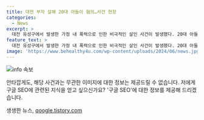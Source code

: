 ```yaml
---
title: 대전 부자 살해 20대 아들이 혐의…사건 현장
categories:
  - News
excerpt: >
  대전 유성구에서 발생한 가정 내 폭력으로 인한 비극적인 살인 사건이 발생했다. 20대 아들이 부친을 살해한 후 자해하는 사건으로, 경찰이 사건의 경위를 조사 중이며 부검을 통해 정확한 사인을 밝힐 예정이다. 사건은 23일 오전 3시 24분쯤 다세대주택에서 발생했으며, 아들과 부친이 흉기에 찔려 숨진 채 발견되었다. 함께 있던 딸의 신고로 경찰과 소방당국이 출동했으나 결국 두 사람은 사망했다.
feature_text: >
  대전 유성구에서 발생한 가정 내 폭력으로 인한 비극적인 살인 사건이 발생했다. 20대 아들이 부친을 살해한 후 자해하는 사건으로, 경찰이 사건의 경위를 조사 중이며 부검을 통해 정확한 사인을 밝힐 예정이다. 사건은 23일 오전 3시 24분쯤 다세대주택에서 발생했으며, 아들과 부친이 흉기에 찔려 숨진 채 발견되었다. 함께 있던 딸의 신고로 경찰과 소방당국이 출동했으나 결국 두 사람은 사망했다.
image: 'https://www.behealthy4u.com/wp-content/uploads/2024/06/news.jpg'
---
```


<p><img src="https://www.behealthy4u.com/wp-content/uploads/2024/06/news.jpg" alt="info 속보" /></p>

<p>안타깝게도, 해당 사건과는 무관한 이미지에 대한 정보는 제공드릴 수 없습니다. 저에게 구글 SEO에 관련된 지식을 얻고 싶으신가요? '구글 SEO'에 대한 정보를 제공해 드리겠습니다.</p>
생생한 뉴스, <a href="https://qoogle.tistory.com" rel="dofollow">qoogle.tistory.com</a>


